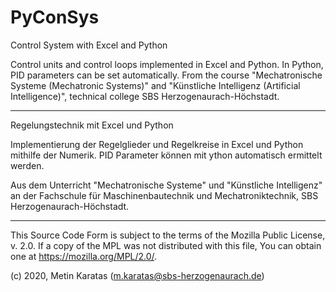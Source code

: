 # PyConSys
Control System with Excel and Python

Control units and control loops implemented in Excel and Python. In Python, PID parameters can be set automatically.
From the course "Mechatronische Systeme (Mechatronic Systems)" and "Künstliche Intelligenz (Artificial Intelligence)", technical college SBS Herzogenaurach-Höchstadt.
___________________________________________________________________________________________

Regelungstechnik mit Excel und Python

Implementierung der Regelglieder und Regelkreise in Excel und Python mithilfe der Numerik. PID Parameter können mit ython automatisch ermittelt werden.

Aus dem Unterricht "Mechatronische Systeme" und "Künstliche Intelligenz" an der Fachschule für Maschinenbautechnik und Mechatroniktechnik, SBS Herzogenaurach-Höchstadt.

___________________________________________________________________________________________

This Source Code Form is subject to the terms of the Mozilla Public
License, v. 2.0. If a copy of the MPL was not distributed with this
file, You can obtain one at https://mozilla.org/MPL/2.0/.

(c) 2020, Metin Karatas (m.karatas@sbs-herzogenaurach.de)

